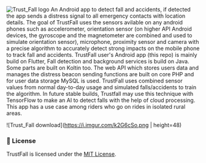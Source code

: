 ![Trust_Fall logo](https://i.imgur.com/GB00eBr.png)
An Android app to detect fall and accidents, if detected the app sends a distress signal to all emergency contacts with location details. The goal of TrustFall uses the sensors avilable on any android phones such as accelerometer, orientation sensor (on higher API Android devices, the gyroscope and the magnetometer are combined and used to simulate orientation sensor), microphone, proximity sensor and camera with a precise algorithm to accurately detect strong impacts on the mobile phone to track fall and accidents.
TrustFall user's Android app (this repo) is mainly build on Flutter, Fall detection and background services is build on Java. Some parts are built on Koltin too. The web API which stores users data and manages the distress beacon sending functions are built on core PHP and for user data storage MySQL is used. TrustFall uses combined sensor values from normal day-to-day usage and simulated falls/accidents to train the algorithm. In future stable builds, Trustfall may use this technique with TensorFlow to make an AI to detect falls with the help of cloud processing. This app has a use case among riders who go on rides in isolated rural areas.

![Trust_Fall download](https://i.imgur.com/k2G6cSo.png | height=48)

 ### :page_with_curl: License
TrustFall is licensed under the [MIT License](https://github.com/Niyko/TrustFall/blob/master/LICENSE).
